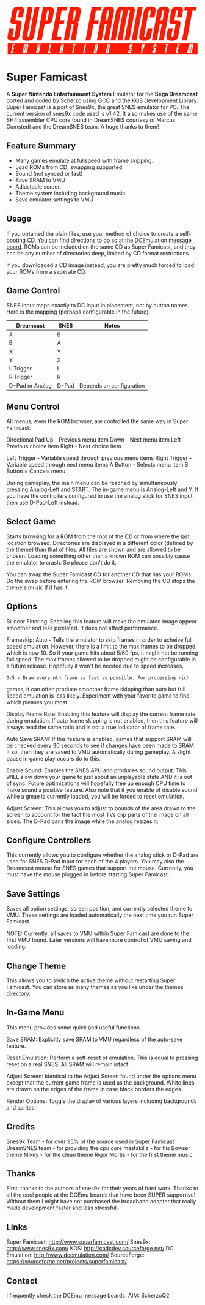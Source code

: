 ![Super Famicast](https://github.com/sega-dreamcast/super-famicast/blob/main/rsrc/SuperFamicastLogo.png?raw=true)

# Super Famicast

A **Super Nintendo Entertainment System** Emulator for the **Sega Dreamcast**
ported and coded by Scherzo using GCC and the KOS Development Library.
Super Famicast is a port of Snes9x, the great SNES emulator for PC. The
current version of snes9x code used is v1.42. It also makes use of the same
SH4 assembler CPU core found in DreamSNES courtesy of Marcus Comstedt and
the DreamSNES team. A huge thanks to them!

## Feature Summary

* Many games emulate at fullspeed with frame skipping.
* Load ROMs from CD; swapping supported
* Sound (not synced or fast)
* Save SRAM to VMU
* Adjustable screen
* Theme system including background music
* Save emulator settings to VMU

## Usage

If you obtained the plain files, use your method of choice to create a
self-booting CD. You can find directions to do so at the [DCEmulation
message board](http://www.dcemulation.com/phpBB/). ROMs can be included
on the same CD as Super Famicast, and they can be any number of directories
deep, limited by CD format restrictions.

If you downloaded a CD image instead, you are pretty much forced to load
your ROMs from a seperate CD.

## Game Control

SNES input maps exactly to DC input in placement, not by button names. Here
is the mapping (perhaps configurable in the future):

| Dreamcast       | SNES  | Notes                    |
|-----------------|-------|--------------------------|
| A               | B     |                          |
| B               | A     |                          |
| X               | Y     |                          |
| Y               | X     |                          |
| L Trigger       | L     |                          |
| R Trigger       | R     |                          |
| D-Pad or Analog | D-Pad | Depends on configuration |

## Menu Control

All menus, even the ROM browser, are controlled the same way in Super
Famicast:

Directional Pad
	Up - Previous menu item
	Down - Next menu item
	Left - Previous choice item
	Right - Next choice item

Left Trigger - Variable speed through previous menu items
Right Trigger - Variable speed through next menu items
A Button - Selects menu item
B Button = Cancels menu

During gameplay, the main menu can be reached by simultaneously pressing
Analog-Left and START. The in-game menu is Analog-Left and Y. If you have
the controllers configured to use the analog stick for SNES input, then
use D-Pad-Left instead.

## Select Game

Starts browsing for a ROM from the root of the CD or from where the last
location browsed. Directories are displayed in a different color (defined by
the theme) than that of files. All files are shown and are allowed to be
chosen. Loading something other than a known ROM can possibly cause the
emulator to crash. So please don't do it.

You can swap the Super Famicast CD for another CD that has your ROMs. Do the
swap before entering the ROM browser. Removing the CD stops the theme's music
if it has it.

## Options

Bilinear Filtering:
	Enabling this feature will make the emulated image appear smoother and
	less pixelated. It does not affect performance.

Frameskip:
	Auto - Tells the emulator to skip frames in order to acheive full
speed
	emulation. However, there is a limit to the max frames to be dropped,
	which is now 10. So if your game hits about 5/60 fps, it might not be
	running full speed. The max frames allowed to be dropped might be
	configurable in a future release. Hopefully it won't be needed due to
speed
	increases.
	
	0-5 - Draw every nth frame as fast as possible. For processing rich
games,
	it can often produce smoother frame skipping than auto but full speed
	emulation is less likely. Experiment with your favorite game to find
	which pleases you most.

Display Frame Rate:
	Enabling this feature will display the current frame rate during
emulation.
	If auto frame skipping is not enabled, then this feature will always
read
	the same ratio and is not a true indicator of frame rate.

Auto Save SRAM:
	If this feature is enabled, games that support SRAM will be checked
every
	30 seconds to see if changes have been made to SRAM. If so, then they
are
	saved to VMU automatically during gameplay. A slight pause in game
play
	occurs do to this.

Enable Sound:
	Enables the SNES APU and produces sound output. This WILL slow down
your
	game to just about an unplayable state AND it is out of sync. Future
	optimizations will hopefully free up enough CPU time to make sound a
	positive feature. Also note that if you enable of disable sound while
	a gmae is currently loaded, you will be forced to reset emulation.

Adjust Screen:
	This allows you to adjust to bounds of the area drawn to the screen to
	account for the fact the most TVs clip parts of the image on all
sides.
	The D-Pad pans the image while the analog resizes it.

## Configure Controllers

This currently allows you to configure whether the analog stick or D-Pad are
used for SNES D-Pad input for each of the 4 players. You may also the
Dreamcast
mouse for SNES games that support the mouse. Currently, you must have the
mouse
plugged in before starting Super Famicast.

## Save Settings

Saves all option settings, screen position, and currently selected theme to
VMU. These settings are loaded automatically the next time you run Super
Famicast.

NOTE: Currently, all saves to VMU within Super Famicast are done to the first
VMU found. Later versions will have more control of VMU saving and loading.

## Change Theme

This allows you to switch the active theme without restarting Super Famicast.
You can store as many themes as you like under the themes directory.

## In-Game Menu

This menu provides some quick and useful functions.

Save SRAM:
	Explicitly save SRAM to VMU regardless of the auto-save feature.

Reset Emulation:
	Perform a soft-reset of emulation. This is equal to pressing reset on
	a real SNES. All SRAM will remain intact.

Adjust Screen:
	Identical to the Adjust Screen found under the options menu except
that
	the current game frame is used as the background. White lines are
drawn
	on the edges of the frame in case black borders the edges.

Render Options:
	Toggle the display of various layers including backgrounds and
sprites.

## Credits

Snes9x Team - for over 95% of the source used in Super Famicast
DreamSNES team - for providing the cpu core
mastakilla - for his Bowser theme
Mikey - for the clean theme
Rigor Mortis - for the first theme music

## Thanks

First, thanks to the authors of snes9x for their years of hard work. Thanks to
all the cool people at the DCEmu boards that have been SUPER supportive!
Without them I might have not purchased the broadband adapter that really
made development faster and less stressful.

## Links

Super Famicast: http://www.superfamicast.com/
Snes9x: http://www.snes9x.com/
KOS: http://cadcdev.sourceforge.net/
DC Emulation: http://www.dcemulation.com/
SourceForge: https://sourceforge.net/projects/superfamicast/

## Contact

I frequently check the DCEmu message boards.
AIM: ScherzoQ2
